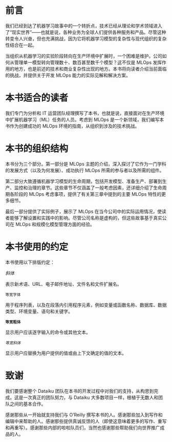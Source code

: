 # 前言

我们已经到达了机器学习故事中的一个转折点，技术已经从理论和学术领域进入了“现实世界”——也就是说，各种业务为全球人们提供各种服务和产品。尽管这种转变令人兴奋，但也充满挑战，因为它将机器学习模型的复杂性与现代组织的复杂性结合在一起。

当组织从机器学习的实验阶段转向在生产环境中扩展时，一个困难是维护。公司如何从管理单一模型转向管理数十、数百甚至数千个模型？这不仅是 MLOps 发挥作用的地方，也是前述的技术和商业复杂性出现的地方。本书将向读者介绍当前面临的挑战，并提供关于开发 MLOps 能力的实际见解和解决方案。

# 本书适合的读者

我们专门为分析和 IT 运营团队经理撰写了本书，也就是说，直接面对在生产环境中扩展机器学习（ML）任务的人员。考虑到 MLOps 是一个新领域，我们编写本书作为创建成功的 MLOps 环境的指南，从组织到涉及的技术挑战。

# 本书的组织结构

本书分为三个部分。第一部分是 MLOps 主题的介绍，深入探讨了它作为一门学科的发展方式（以及为何发展）、成功执行 MLOps 所需的参与者以及所需的组件。

第二部分大致遵循机器学习模型的生命周期，包括开发模型、准备生产、部署到生产、监控和治理的章节。这些章节不仅涵盖了一般考虑因素，还详细介绍了生命周期各阶段的 MLOps 考虑事项，提供了有关第三章中提到的主要 MLOps 特性的更多细节。

最后一部分提供了实际例子，展示了 MLOps 在当今公司中的实际运用情况，使读者能够了解设置和实践中的影响。尽管公司名称是虚构的，但这些故事基于真实公司在 MLOps 和规模化模型管理方面的经验。

# 本书使用的约定

本书使用以下排版约定：

*斜体*

表示新术语、URL、电子邮件地址、文件名和文件扩展名。

`等宽字体`

用于程序列表，以及在段落内引用程序元素，例如变量或函数名称、数据库、数据类型、环境变量、语句和关键字。

**`等宽粗体`**

显示用户应该逐字输入的命令或其他文本。

*`等宽斜体`*

显示用户应替换为用户提供的值或由上下文确定的值的文本。

# 致谢

我们要感谢整个 Dataiku 团队在本书的开发过程中对我们的支持，从构思到完成。这是一次真正的团队努力，与 Dataiku 大多数项目一样，根植于无数人和团队之间的基本合作。

感谢那些从一开始就支持我们与 O’Reilly 撰写本书的人。感谢那些加入到写作和编辑中来帮助的人。感谢那些提供真诚反馈的人（即使这意味着更多的写作、重写和再重写）。感谢那些内部的啦啦队员们，当然也感谢那些帮助我们向世界推广成品的人。

